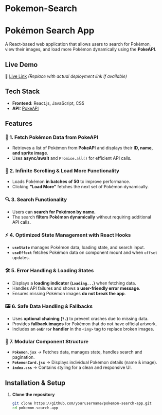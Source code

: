 # Pokemon-Search
# **Pokémon Search App**  

A React-based web application that allows users to search for Pokémon, view their images, and load more Pokémon dynamically using the **PokeAPI**.  

## **Live Demo**  
🔗 [Live Link](#) *(Replace with actual deployment link if available)*  

## **Tech Stack**  
- **Frontend:** React.js, JavaScript, CSS  
- **API:** [PokeAPI](https://pokeapi.co/api/v2/pokemon)  

## **Features**  

### 🚀 **1. Fetch Pokémon Data from PokeAPI**  
- Retrieves a list of Pokémon from **PokeAPI** and displays their **ID, name, and sprite image**.  
- Uses **async/await** and `Promise.all()` for efficient API calls.  

### 🔄 **2. Infinite Scrolling & Load More Functionality**  
- Loads Pokémon **in batches of 50** to improve performance.  
- Clicking **"Load More"** fetches the next set of Pokémon dynamically.  

### 🔍 **3. Search Functionality**  
- Users can **search for Pokémon by name**.  
- The search **filters Pokémon dynamically** without requiring additional API calls.  

### ⚡ **4. Optimized State Management with React Hooks**  
- **`useState`** manages Pokémon data, loading state, and search input.  
- **`useEffect`** fetches Pokémon data on component mount and when `offset` updates.  

### 🛠 **5. Error Handling & Loading States**  
- Displays a **loading indicator (`Loading...`)** when fetching data.  
- Handles API failures and shows a **user-friendly error message**.  
- Ensures missing Pokémon images **do not break the app**.  

### 🖼 **6. Safe Data Handling & Fallbacks**  
- Uses **optional chaining (`?.`)** to prevent crashes due to missing data.  
- Provides **fallback images** for Pokémon that do not have official artwork.  
- Includes an **`onError` handler** in the `<img>` tag to replace broken images.  

### 📂 **7. Modular Component Structure**  
- **`Pokemon.jsx`** → Fetches data, manages state, handles search and pagination.  
- **`PokemonCard.jsx`** → Displays individual Pokémon details (name & image).  
- **`index.css`** → Contains styling for a clean and responsive UI.  

## **Installation & Setup**  

1. **Clone the repository**  
   ```sh
   git clone https://github.com/yourusername/pokemon-search-app.git
   cd pokemon-search-app
